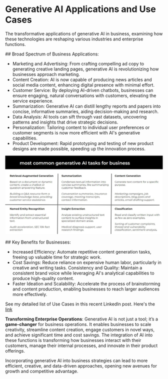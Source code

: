 # Generative AI Applications and Use Cases

The transformative applications of generative AI in business, examining how these technologies are reshaping various industries and enterprise functions.

## Broad Spectrum of Business Applications:

- Marketing and Advertising: From crafting compelling ad copy to generating creative landing pages, generative AI is revolutionizing how businesses approach marketing.
- Content Creation: AI is now capable of producing news articles and social media content, enhancing digital presence with minimal effort.
- Customer Service: By deploying AI-driven chatbots, businesses can ensure engaging, natural conversations with customers, elevating the service experience.
- Summarization: Generative AI can distill lengthy reports and papers into concise, informative summaries, aiding decision-making and research.
- Data Analysis: AI tools can sift through vast datasets, uncovering patterns and insights that drive strategic decisions.
- Personalization: Tailoring content to individual user preferences or customer segments is now more efficient with AI's generative capabilities.
- Product Development: Rapid prototyping and testing of new product designs are made possible, speeding up the innovation process.

![most common generative tasks](images/8-1.jpg)

## Key Benefits for Businesses:

- Increased Efficiency: Automate repetitive content generation tasks, freeing up valuable time for strategic work.
- Cost Savings: Reduce reliance on expensive human labor, particularly in creative and writing tasks.
Consistency and Quality: Maintain a consistent brand voice while leveraging AI's analytical capabilities to produce high-quality content.
- Faster Ideation and Scalability: Accelerate the process of brainstorming and content production, enabling businesses to reach larger audiences more effectively.

See my detailed list of Use Cases in this recent LinkedIn post. Here's the [link](https://www.linkedin.com/posts/armand-ruiz_ai-is-not-hype-at-ibm-weve-completed-1000-activity-7130888264483295232-y9uc/?utm_source=share&utm_medium=member_desktop)​


**Transforming Enterprise Operations**: Generative AI is not just a tool; it’s a **game-changer** for business operations. It enables businesses to scale creativity, streamline content creation, engage customers in novel ways, and achieve significant time and cost savings. The integration of AI into these functions is transforming how businesses interact with their customers, manage their internal processes, and innovate in their product offerings.

Incorporating generative AI into business strategies can lead to more efficient, creative, and data-driven approaches, opening new avenues for growth and competitive advantage.